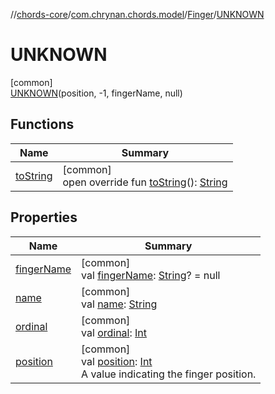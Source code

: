//[chords-core](../../../../index.md)/[com.chrynan.chords.model](../../index.md)/[Finger](../index.md)/[UNKNOWN](index.md)

# UNKNOWN

[common]\
[UNKNOWN](index.md)(position, -1, fingerName, null)

## Functions

| Name | Summary |
|---|---|
| [toString](../to-string.md) | [common]<br>open override fun [toString](../to-string.md)(): [String](https://kotlinlang.org/api/latest/jvm/stdlib/kotlin/-string/index.html) |

## Properties

| Name | Summary |
|---|---|
| [fingerName](../finger-name.md) | [common]<br>val [fingerName](../finger-name.md): [String](https://kotlinlang.org/api/latest/jvm/stdlib/kotlin/-string/index.html)? = null |
| [name](../../-string-label-state/-s-h-o-w_-n-u-m-b-e-r/index.md#-372974862%2FProperties%2F1723987581) | [common]<br>val [name](../../-string-label-state/-s-h-o-w_-n-u-m-b-e-r/index.md#-372974862%2FProperties%2F1723987581): [String](https://kotlinlang.org/api/latest/jvm/stdlib/kotlin/-string/index.html) |
| [ordinal](../../-string-label-state/-s-h-o-w_-n-u-m-b-e-r/index.md#-739389684%2FProperties%2F1723987581) | [common]<br>val [ordinal](../../-string-label-state/-s-h-o-w_-n-u-m-b-e-r/index.md#-739389684%2FProperties%2F1723987581): [Int](https://kotlinlang.org/api/latest/jvm/stdlib/kotlin/-int/index.html) |
| [position](../position.md) | [common]<br>val [position](../position.md): [Int](https://kotlinlang.org/api/latest/jvm/stdlib/kotlin/-int/index.html)<br>A value indicating the finger position. |
